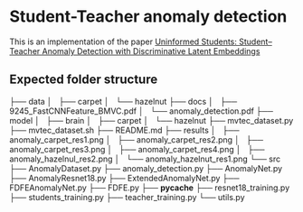 # Student-Teacher anomaly detection
This is an implementation of the paper [Uninformed Students: Student–Teacher Anomaly Detection
with Discriminative Latent Embeddings](https://arxiv.org/pdf/1911.02357v2.pdf)

## Expected folder structure
├── data
│   ├── carpet
│   └── hazelnut
├── docs
│   ├── 9245_FastCNNFeature_BMVC.pdf
│   └── anomaly_detection.pdf
├── model
│   ├── brain
│   ├── carpet
│   └── hazelnut
├── mvtec_dataset.py
├── mvtec_dataset.sh
├── README.md
├── results
│   ├── anomaly_carpet_res1.png
│   ├── anomaly_carpet_res2.png
│   ├── anomaly_carpet_res3.png
│   ├── anomaly_carpet_res4.png
│   ├── anomaly_hazelnul_res2.png
│   └── anomaly_hazelnut_res1.png
└── src
    ├── AnomalyDataset.py
    ├── anomaly_detection.py
    ├── AnomalyNet.py
    ├── AnomalyResnet18.py
    ├── ExtendedAnomalyNet.py
    ├── FDFEAnomalyNet.py
    ├── FDFE.py
    ├── __pycache__
    ├── resnet18_training.py
    ├── students_training.py
    ├── teacher_training.py
    └── utils.py
